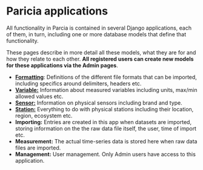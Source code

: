 # Paricia applications

All functionality in Parcia is contained in several Django applications, each of them, in turn, including one or more database models that define that functionality.

These pages describe in more detail all these models, what they are for and how they relate to each other. **All registered users can create new models for these applications via the Admin pages**.

- [**Formatting**](formatting.md): Definitions of the different file formats that can be imported, including specifics around delimiters, headers etc.
- [**Variable:**](variable.md) Information about measured variables including units, max/min allowed values etc.
- [**Sensor:**](sensor.md) Information on physical sensors including brand and type.
- [**Station:**](station.md) Everything to do with physical stations including their location, region, ecosystem etc.
- **Importing:** Entries are created in this app when datasets are imported, storing information on the the raw data file itself, the user, time of import etc.
- **Measurement:** The actual time-series data is stored here when raw data files are imported.
- **Management:** User management. Only Admin users have access to this application.
